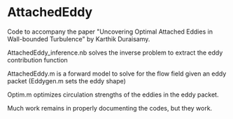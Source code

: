 # AttachedEddy

Code to accompany the paper "Uncovering Optimal Attached Eddies in Wall-bounded Turbulence" by Karthik Duraisamy.

AttachedEddy_inference.nb solves the inverse problem to extract the eddy contribution function

AttachedEddy.m is a forward model to solve for the flow field given an eddy packet (Eddygen.m sets the eddy shape)
 
Optim.m optimizes circulation strengths of the eddies in the eddy packet.

Much work remains in properly documenting the codes, but they work.
